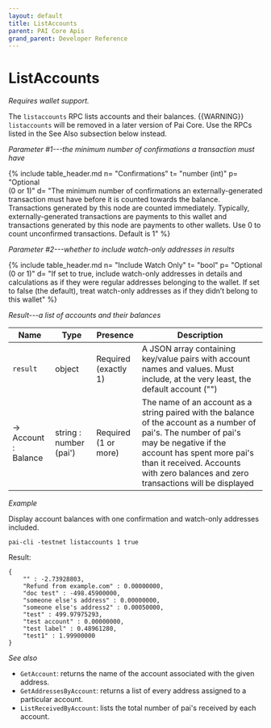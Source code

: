 ```yaml
---
layout: default
title: ListAccounts
parent: PAI Core Apis
grand_parent: Developer Reference
---
```


ListAccounts
========================

*Requires wallet support.*

The `listaccounts` RPC lists accounts and their balances.
{{WARNING}} `listaccounts` will be removed in a later version of Pai Core. Use the RPCs listed in the See Also subsection below instead.

*Parameter #1---the minimum number of confirmations a transaction must have*

{% include table_header.md
  n= "Confirmations"
  t= "number (int)"
  p= "Optional<br>(0 or 1)"
  d= "The minimum number of confirmations an externally-generated transaction must have before it is counted towards the balance. Transactions generated by this node are counted immediately. Typically, externally-generated transactions are payments to this wallet and transactions generated by this node are payments to other wallets. Use 0 to count unconfirmed transactions. Default is 1"
%}


*Parameter #2---whether to include watch-only addresses in results*

{% include table_header.md
  n= "Include Watch Only"
  t= "bool"
  p= "Optional<br>(0 or 1)"
  d= "If set to true, include watch-only addresses in details and calculations as if they were regular addresses belonging to the wallet. If set to false (the default), treat watch-only addresses as if they didn’t belong to this wallet"
%}

*Result---a list of accounts and their balances*

| Name | Type      | Presence            | Description
|------|-----------|---------------------|-------------
| `result`  | object | Required<br>(exactly 1) | A JSON array containing key/value pairs with account names and values.  Must include, at the very least, the default account (\"\")
| →<br>Account : Balance | string : number (pai') | Required<br>(1 or more) | The name of an account as a string paired with the balance of the account as a number of pai's.  The number of pai's may be negative if the account has spent more pai's than it received.  Accounts with zero balances and zero transactions will be displayed

*Example*

Display account balances with one confirmation and watch-only addresses
included.

```
pai-cli -testnet listaccounts 1 true
```

Result:

```
{
    "" : -2.73928803,
    "Refund from example.com" : 0.00000000,
    "doc test" : -498.45900000,
    "someone else's address" : 0.00000000,
    "someone else's address2" : 0.00050000,
    "test" : 499.97975293,
    "test account" : 0.00000000,
    "test label" : 0.48961280,
    "test1" : 1.99900000
}
```

*See also*

* `GetAccount`: returns the name of the account associated with the given address.
* `GetAddressesByAccount`: returns a list of every address assigned to a particular account.
* `ListReceivedByAccount`:  lists the total number of pai's received by each account.
